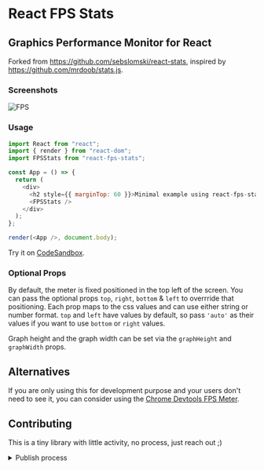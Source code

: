 # React FPS Stats

## Graphics Performance Monitor for React

Forked from https://github.com/sebslomski/react-stats, inspired by https://github.com/mrdoob/stats.js.

### Screenshots

![FPS](http://i.imgur.com/nqcXluS.png)

### Usage

```javascript
import React from "react";
import { render } from "react-dom";
import FPSStats from "react-fps-stats";

const App = () => {
  return (
    <div>
      <h2 style={{ marginTop: 60 }}>Minimal example using react-fps-stats</h2>
      <FPSStats />
    </div>
  );
};

render(<App />, document.body);
```

Try it on [CodeSandbox](https://codesandbox.io/embed/github/tibotiber/react-fps-stats-example/tree/master/).

### Optional Props

By default, the meter is fixed positioned in the top left of the screen. You can pass the optional props `top`, `right`, `bottom` & `left` to overrride that positioning. Each prop maps to the css values and can use either string or number format. `top` and `left` have values by default, so pass `'auto'` as their values if you want to use `bottom` or `right` values.

Graph height and the graph width can be set via the `graphHeight` and `graphWidth` props.

## Alternatives

If you are only using this for development purpose and your users don't need to see it, you can consider using the [Chrome Devtools FPS Meter](https://developer.chrome.com/blog/new-in-devtools-61/#fps-meter).

## Contributing

This is a tiny library with little activity, no process, just reach out ;)

<details>
<summary>Publish process</summary>
Just a reminder for the maintainer ;)

- run `yarn build`
- bump version in `package.json`
- commit / push / merge PR
- tag version `v__` to create release
- add changelog to release note
- run `npm publish` from dev host
  </details>
